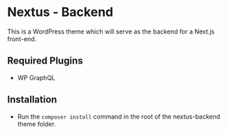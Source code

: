 # Nextus - Backend

This is a WordPress theme which will serve as the backend for a Next.js front-end.

## Required Plugins

- WP GraphQL

## Installation

- Run the `composer install` command in the root of the nextus-backend theme folder.
